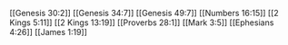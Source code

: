 [[Genesis 30:2]]
[[Genesis 34:7]]
[[Genesis 49:7]]
[[Numbers 16:15]]
[[2 Kings 5:11]]
[[2 Kings 13:19]]
[[Proverbs 28:1]]
[[Mark 3:5]]
[[Ephesians 4:26]]
[[James 1:19]]
